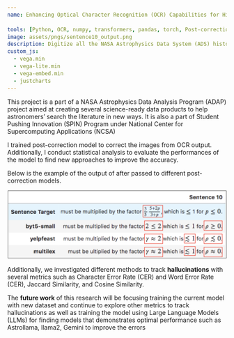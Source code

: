 ```yaml
---
name: Enhancing Optical Character Recognition (OCR) Capabilities for Historical Documents

tools: [Python, OCR, numpy, transformers, pandas, torch, Post-correction]
image: assets/pngs/sentence10_output.png
description: Digitize all the NASA Astrophysics Data System (ADS) historical text by using Optical Character Recognition (OCR) s
custom_js:
  - vega.min
  - vega-lite.min
  - vega-embed.min
  - justcharts
---
```


This project is a part of a NASA Astrophysics Data Analysis Program (ADAP) project aimed at creating several science-ready data products to help astronomers’ search the literature in new ways. It is also a part of Student Pushing Innovation (SPIN) Program under National Center for Supercomputing Applications (NCSA)

I trained post-correction model to correct the images from OCR output. Additionally, I conduct statistical analysis to evaluate the performances of the model to find new approaches to improve the accuracy.

Below is the example of the output of after passed to different post-correction models.

![OCR Output](/assets/pngs/sentence10_output.png)

Additionally, we investigated different methods to track **hallucinations** with several metrics such as Character Error Rate (CER) and Word Error Rate (CER), Jaccard Similarity, and Cosine Similarity.

The **future work** of this research will be focusing training the current model with new dataset and continue to explore other metrics to track hallucinations as well as training the model using Large Language Models (LLMs) for finding models that demonstrates optimal performance such as Astrollama, llama2, Gemini to improve the errors




